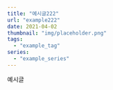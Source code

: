 ```yaml
---
title: "예시글222"
url: "example222"
date: 2021-04-02
thumbnail: "img/placeholder.png"
tags:
  - "example_tag"
series:
  - "example_series"
---
```


예시글